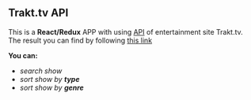 ## Trakt.tv API

This is a  **React/Redux** APP with using [API](https://trakt.docs.apiary.io) of entertainment site Trakt.tv. <br>
The result you can find by following [this link](https://04qpnorkkv.codesandbox.io/)

**You can:**<br>
- *search show*<br>
- *sort show by **type***<br>
- *sort show by **genre***<br> 
